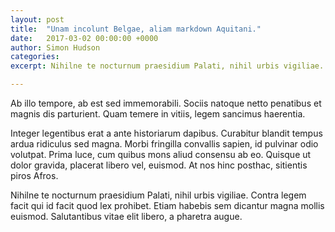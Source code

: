 ```yaml
---
layout: post
title:  "Unam incolunt Belgae, aliam markdown Aquitani."
date:   2017-03-02 00:00:00 +0000
author: Simon Hudson
categories: 
excerpt: Nihilne te nocturnum praesidium Palati, nihil urbis vigiliae.

---
```


Ab illo tempore, ab est sed immemorabili. Sociis natoque netto penatibus et magnis dis parturient. Quam temere in vitiis, legem sancimus haerentia.

Integer legentibus erat a ante historiarum dapibus. Curabitur blandit tempus ardua ridiculus sed magna. Morbi fringilla convallis sapien, id pulvinar odio volutpat. Prima luce, cum quibus mons aliud  consensu ab eo. Quisque ut dolor gravida, placerat libero vel, euismod. At nos hinc posthac, sitientis piros Afros.

Nihilne te nocturnum praesidium Palati, nihil urbis vigiliae. Contra legem facit qui id facit quod lex prohibet. Etiam habebis sem dicantur magna mollis euismod. Salutantibus vitae elit libero, a pharetra augue.
